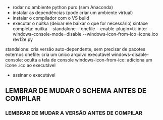 - rodar no ambiente python puro (sem Anaconda)
- instalar as dependências (pode criar um ambiente virtual)
- instalar o compilador com o VS build
- executar o nuitka (deixar ele baixar o que for necessário)
	sintaxe completa:
	nuitka --standalone --onefile --enable-plugin=tk-inter --windows-console-mode=disable --windows-icon-from-ico=icone.ico rev12e.py

standalone: cria versão auto-dependente, sem precisar de pacotes externos
onefile: cria um único arquivo executável
windows-disable-console: oculta a tela de console
windows-icon-from-ico: adiciona um ícone .ico ao executável

- assinar o executável

## LEMBRAR DE MUDAR O SCHEMA ANTES DE COMPILAR
### LEMBRAR DE MUDAR A VERSÃO ANTES DE COMPILAR
